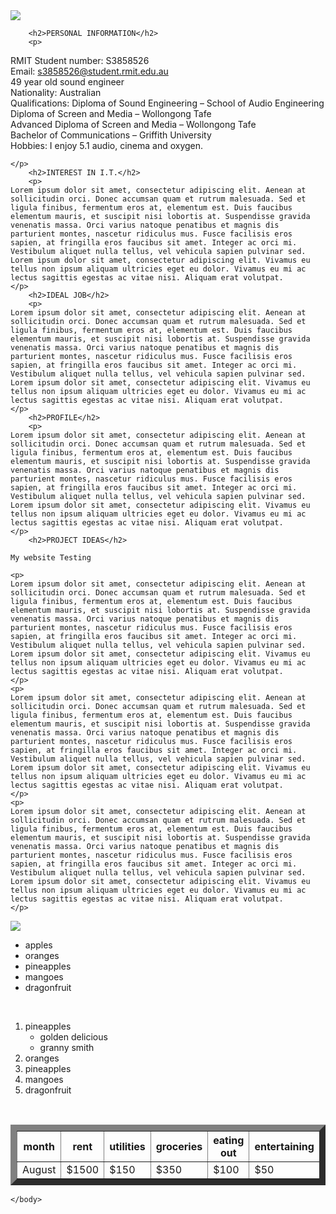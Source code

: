 <html>
   

   <body>
     <meta charset="utf-8">
    <meta name="viewport" content="width=device-width, initial-scale=1">
    
   <title>PETE CONRAN</title>
    
   <img src="https://scontent.fsyd4-1.fna.fbcdn.net/v/t31.0-8/11103136_10152773909648176_6000494330425648119_o.jpg?_nc_cat=107&_nc_sid=e007fa&_nc_eui2=AeGcJ6ZhgIN7qa8Xav_2bRri-jFOp-moCkVMJ_xCYnTVoWOa8SPcxiR68UeuNADe4yibe5McwqQf0T3LY_4fwnTV3dIQluTrPSucfQp-jPlZEA&_nc_ohc=fbWW2sOopW0AX-hZsif&_nc_ht=scontent.fsyd4-1.fna&oh=90aa241a616c746ce304dd95b835e11e&oe=5E9A9FF3">
   

  
    
        <h2>PERSONAL INFORMATION</h2>
        <p>
  RMIT Student number: S3858526<br>
Email: s3858526@student.rmit.edu.au<br>
49 year old sound engineer<br>
Nationality: Australian<br>
Qualifications: Diploma of Sound Engineering – School of Audio Engineering<br>
Diploma of Screen and Media – Wollongong Tafe<br>
Advanced Diploma of Screen and Media – Wollongong Tafe<br>
Bachelor of Communications – Griffith University<br>
Hobbies: I enjoy 5.1 audio, cinema and oxygen.<br>

    </p>
        <h2>INTEREST IN I.T.</h2>
        <p>
    Lorem ipsum dolor sit amet, consectetur adipiscing elit. Aenean at sollicitudin orci. Donec accumsan quam et rutrum malesuada. Sed et ligula finibus, fermentum eros at, elementum est. Duis faucibus elementum mauris, et suscipit nisi lobortis at. Suspendisse gravida venenatis massa. Orci varius natoque penatibus et magnis dis parturient montes, nascetur ridiculus mus. Fusce facilisis eros sapien, at fringilla eros faucibus sit amet. Integer ac orci mi. Vestibulum aliquet nulla tellus, vel vehicula sapien pulvinar sed. Lorem ipsum dolor sit amet, consectetur adipiscing elit. Vivamus eu tellus non ipsum aliquam ultricies eget eu dolor. Vivamus eu mi ac lectus sagittis egestas ac vitae nisi. Aliquam erat volutpat.
    </p>
        <h2>IDEAL JOB</h2>
        <p>
    Lorem ipsum dolor sit amet, consectetur adipiscing elit. Aenean at sollicitudin orci. Donec accumsan quam et rutrum malesuada. Sed et ligula finibus, fermentum eros at, elementum est. Duis faucibus elementum mauris, et suscipit nisi lobortis at. Suspendisse gravida venenatis massa. Orci varius natoque penatibus et magnis dis parturient montes, nascetur ridiculus mus. Fusce facilisis eros sapien, at fringilla eros faucibus sit amet. Integer ac orci mi. Vestibulum aliquet nulla tellus, vel vehicula sapien pulvinar sed. Lorem ipsum dolor sit amet, consectetur adipiscing elit. Vivamus eu tellus non ipsum aliquam ultricies eget eu dolor. Vivamus eu mi ac lectus sagittis egestas ac vitae nisi. Aliquam erat volutpat.
    </p>
        <h2>PROFILE</h2>
        <p>
    Lorem ipsum dolor sit amet, consectetur adipiscing elit. Aenean at sollicitudin orci. Donec accumsan quam et rutrum malesuada. Sed et ligula finibus, fermentum eros at, elementum est. Duis faucibus elementum mauris, et suscipit nisi lobortis at. Suspendisse gravida venenatis massa. Orci varius natoque penatibus et magnis dis parturient montes, nascetur ridiculus mus. Fusce facilisis eros sapien, at fringilla eros faucibus sit amet. Integer ac orci mi. Vestibulum aliquet nulla tellus, vel vehicula sapien pulvinar sed. Lorem ipsum dolor sit amet, consectetur adipiscing elit. Vivamus eu tellus non ipsum aliquam ultricies eget eu dolor. Vivamus eu mi ac lectus sagittis egestas ac vitae nisi. Aliquam erat volutpat.
    </p>
        <h2>PROJECT IDEAS</h2>

    My website Testing

    <p>
    Lorem ipsum dolor sit amet, consectetur adipiscing elit. Aenean at sollicitudin orci. Donec accumsan quam et rutrum malesuada. Sed et ligula finibus, fermentum eros at, elementum est. Duis faucibus elementum mauris, et suscipit nisi lobortis at. Suspendisse gravida venenatis massa. Orci varius natoque penatibus et magnis dis parturient montes, nascetur ridiculus mus. Fusce facilisis eros sapien, at fringilla eros faucibus sit amet. Integer ac orci mi. Vestibulum aliquet nulla tellus, vel vehicula sapien pulvinar sed. Lorem ipsum dolor sit amet, consectetur adipiscing elit. Vivamus eu tellus non ipsum aliquam ultricies eget eu dolor. Vivamus eu mi ac lectus sagittis egestas ac vitae nisi. Aliquam erat volutpat.
    </p>
    <p>
    Lorem ipsum dolor sit amet, consectetur adipiscing elit. Aenean at sollicitudin orci. Donec accumsan quam et rutrum malesuada. Sed et ligula finibus, fermentum eros at, elementum est. Duis faucibus elementum mauris, et suscipit nisi lobortis at. Suspendisse gravida venenatis massa. Orci varius natoque penatibus et magnis dis parturient montes, nascetur ridiculus mus. Fusce facilisis eros sapien, at fringilla eros faucibus sit amet. Integer ac orci mi. Vestibulum aliquet nulla tellus, vel vehicula sapien pulvinar sed. Lorem ipsum dolor sit amet, consectetur adipiscing elit. Vivamus eu tellus non ipsum aliquam ultricies eget eu dolor. Vivamus eu mi ac lectus sagittis egestas ac vitae nisi. Aliquam erat volutpat.
    </p>
    <p>
    Lorem ipsum dolor sit amet, consectetur adipiscing elit. Aenean at sollicitudin orci. Donec accumsan quam et rutrum malesuada. Sed et ligula finibus, fermentum eros at, elementum est. Duis faucibus elementum mauris, et suscipit nisi lobortis at. Suspendisse gravida venenatis massa. Orci varius natoque penatibus et magnis dis parturient montes, nascetur ridiculus mus. Fusce facilisis eros sapien, at fringilla eros faucibus sit amet. Integer ac orci mi. Vestibulum aliquet nulla tellus, vel vehicula sapien pulvinar sed. Lorem ipsum dolor sit amet, consectetur adipiscing elit. Vivamus eu tellus non ipsum aliquam ultricies eget eu dolor. Vivamus eu mi ac lectus sagittis egestas ac vitae nisi. Aliquam erat volutpat.
    </p>

   <img src="https://scontent.fsyd4-1.fna.fbcdn.net/v/t31.0-8/11103136_10152773909648176_6000494330425648119_o.jpg?_nc_cat=107&_nc_sid=e007fa&_nc_eui2=AeGcJ6ZhgIN7qa8Xav_2bRri-jFOp-moCkVMJ_xCYnTVoWOa8SPcxiR68UeuNADe4yibe5McwqQf0T3LY_4fwnTV3dIQluTrPSucfQp-jPlZEA&_nc_ohc=fbWW2sOopW0AX-hZsif&_nc_ht=scontent.fsyd4-1.fna&oh=90aa241a616c746ce304dd95b835e11e&oe=5E9A9FF3">

  <p>
  

 </p>
        <ul>
            <li>apples
            <li>oranges</li>
            <li>pineapples</li>
            <li>mangoes</li>
            <li>dragonfruit</li>
        </ul>
<br>
<ol>
      <li>pineapples<ul>
      <li> golden delicious</li>
      <li> granny smith</li>
  </ul>
    </li>
    <li>oranges</li>
    <li>pineapples</li>
    <li>mangoes</li>
    <li>dragonfruit</li>
</ol>
</br>

<table border="10" cellpadding="10" cellspacing="10">
<tr>
  <th>month</th>
  <th>rent</th>
  <th>utilities</th>
  <th>groceries</th>
  <th>eating out</th>
  <th>entertaining</th>
</tr>
  <tr>
  <td>August</td>
  <td>$1500</td>
  <td>$150</td>
  <td>$350</td>
  <td>$100</td>
  <td>$50</td>
</tr>

</table>

    </body>
</html>
